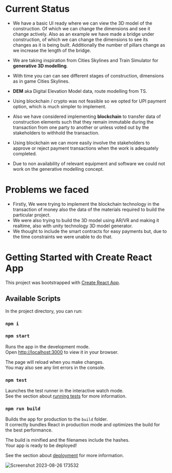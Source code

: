 # Current Status 
- We have a basic UI ready where we can view the 3D model of the construction. Of which we can change the dimensions and see it change actively. Also as an example we have made a bridge under construction, of which we can change the dimensions to see its changes as it is being built. Additionally the number of pillars change as we increase the length of the bridge.

- We are taking inspiration from Cities Skylines and Train Simulator for **generative 3D modelling**.

- With time you can can see different stages of construction, dimensions as in game Cities Skylines.

- **DEM** aka Digital Elevation Model data, route modelling from TS.

- Using blockchain / crypto was not feasible so we opted for UPI payment option, which is much simpler to implement.

- Also we have considered implementing **blockchain** to transfer data of construction elements such that they remain immutable during the transaction from one party to another or unless voted out by the stakeholders to withhold the transaction.

- Using blockchain we can more easily involve the stakeholders to approve or reject payment transactions when the work is adequately completed.

- Due to non availability of relevant equipment and software we could not work on the generative modelling concept.


# Problems we faced
- Firstly, We were trying to implement the blockchain technology in the transaction of money also the data of the materials required to build the particular project.
- We were also trying to build the 3D model using AR/VR and making it realtime, also with unity technology 3D model generator.
- We thought to include the smart contracts for easy payments but, due to the time constraints we were unable to do that.
      
# Getting Started with Create React App

This project was bootstrapped with [Create React App](https://github.com/facebook/create-react-app).

## Available Scripts

In the project directory, you can run:
### `npm i`
### `npm start`

Runs the app in the development mode.\
Open [http://localhost:3000](http://localhost:3000) to view it in your browser.

The page will reload when you make changes.\
You may also see any lint errors in the console.

### `npm test`

Launches the test runner in the interactive watch mode.\
See the section about [running tests](https://facebook.github.io/create-react-app/docs/running-tests) for more information.

### `npm run build`

Builds the app for production to the `build` folder.\
It correctly bundles React in production mode and optimizes the build for the best performance.

The build is minified and the filenames include the hashes.\
Your app is ready to be deployed!

See the section about [deployment](https://facebook.github.io/create-react-app/docs/deployment) for more information.

![Screenshot 2023-08-26 173532](https://github.com/Jhamtanidev/Techfour-hackout-23/assets/92734164/05f63928-c43f-4286-811b-76156dbcff9c)
